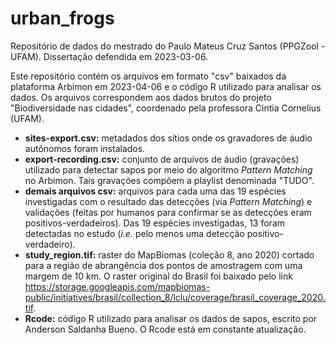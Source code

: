 # urban_frogs
Repositório de dados do mestrado do Paulo Mateus Cruz Santos (PPGZool - UFAM). Dissertação defendida em 2023-03-06.

Este repositório contém os arquivos em formato "csv" baixados da plataforma Arbimon em 2023-04-06 e o código R utilizado para analisar os dados. Os arquivos correspondem aos dados brutos do projeto "Biodiversidade nas cidades", coordenado pela professora Cintia Cornelius (UFAM).

- **sites-export.csv:** metadados dos sítios onde os gravadores de áudio autônomos foram instalados.
- **export-recording.csv:** conjunto de arquivos de áudio (gravações) utilizado para detectar sapos por meio do algoritmo *Pattern Matching* no Arbimon. Tais gravações compõem a playlist denominada "TUDO".
- **demais arquivos csv:** arquivos para cada uma das 19 espécies investigadas com o resultado das detecções (via *Pattern Matching*) e validações (feitas por humanos para confirmar se as detecções eram positivos-verdadeiros). Das 19 espécies investigadas, 13 foram detectadas no estudo (*i.e.* pelo menos uma detecção positivo-verdadeiro).
- **study_region.tif:** raster do MapBiomas (coleção 8, ano 2020) cortado para a região de abrangência dos pontos de amostragem com uma margem de 10 km. O raster original do Brasil foi baixado pelo link <https://storage.googleapis.com/mapbiomas-public/initiatives/brasil/collection_8/lclu/coverage/brasil_coverage_2020.tif>.
- **Rcode:** código R utilizado para analisar os dados de sapos, escrito por Anderson Saldanha Bueno. O Rcode está em constante atualização.
